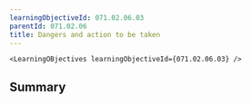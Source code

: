 ```yaml
---
learningObjectiveId: 071.02.06.03
parentId: 071.02.06
title: Dangers and action to be taken
---
```


```tsx eval
<LearningOBjectives learningObjectiveId={071.02.06.03} />
```

## Summary
